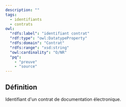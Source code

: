 ```yaml
---
description: ""
tags:
  - identifiants
  - contrats
owl: 
  "rdfs:label": "identifiant contrat"
  "rdf:type": "owl:DatatypeProperty"
  "rdfs:domain": "Contrat"
  "rdfs:range": "xsd:string"
  "owl:cardinality": "O/NR"
  "pq":
    - "preuve"
    - "source"
---
```


<OntologyTable frontMatter={frontMatter}/>

## Définition

Identifiant d'un contrat de documentation électronique.

